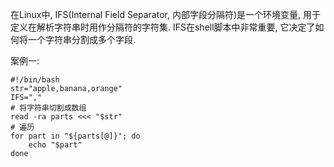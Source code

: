 在Linux中, IFS(Internal Field Separator, 内部字段分隔符)是一个环境变量, 用于定义在解析字符串时用作分隔符的字符集. IFS在shell脚本中非常重要, 它决定了如何将一个字符串分割成多个字段. 

案例一:

```
#!/bin/bash
str="apple,banana,orange"
IFS=","
# 将字符串切割成数组
read -ra parts <<< "$str"
# 遍历
for part in "${parts[@]}"; do
	echo "$part"
done
```

